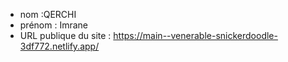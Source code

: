 - nom :QERCHI
- prénom : Imrane
- URL publique du site : https://main--venerable-snickerdoodle-3df772.netlify.app/
